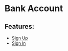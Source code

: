 # Bank Account

## Features:

* [Sign Up](feature/SignUp.md "c:run")
* [Sign In](feature/SignIn.md "c:run")